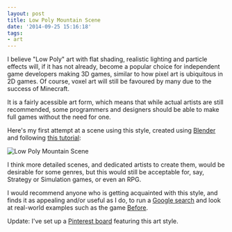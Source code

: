 ```yaml
---
layout: post
title: Low Poly Mountain Scene
date: '2014-09-25 15:16:18'
tags:
- art
---
```


I believe "Low Poly" art with flat shading, realistic lighting and particle effects will, if it has not already, become a popular choice for independent game developers making 3D games, similar to how pixel art is ubiquitous in 2D games. Of course, voxel art will still be favoured by many due to the success of Minecraft.

It is a fairly acessible art form, which means that while actual artists are still recommended, some programmers and designers should be able to make full games without the need for one.

Here's my first attempt at a scene using this style, created using [Blender](http://www.blender.org/) and following [this tutorial](http://cgi.tutsplus.com/tutorials/secrets-to-creating-low-poly-illustrations-in-blender--cg-31770):

![Low Poly Mountain Scene](/blog/content/images/2014/12/mountainscene.png)

I think more detailed scenes, and dedicated artists to create them, would be desirable for some genres, but this would still be acceptable for, say, Strategy or Simulation games, or even an RPG.

I would recommend anyone who is getting acquainted with this style, and finds it as appealing and/or useful as I do, to run a [Google search](https://www.google.es/search?q=low+poly+art) and look at real-world examples such as the game [Before](http://www.beforegame.net/).

Update: I've set up a [Pinterest board](http://www.pinterest.com/dlecina91/low-poly-and-game-art/) featuring this art style.